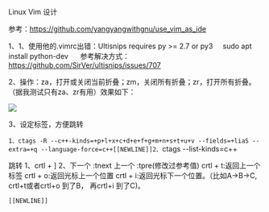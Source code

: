 Linux Vim 设计

参考：https://github.com/yangyangwithgnu/use_vim_as_ide

1、1、使用他的.vimrc出错：Ultisnips requires py >= 2.7 or py3
    sudo apt install python-dev
     参考解决方式：https://github.com/SirVer/ultisnips/issues/707

2、操作：za，打开或关闭当前折叠；zm，关闭所有折叠；zr，打开所有折叠。（据我测试只有za、zr有用）效果如下：

![](https://github.com/yangyangwithgnu/use_vim_as_ide/raw/master/pics/%E4%BB%A3%E7%A0%81%E6%8A%98%E5%8F%A0.gif)

3、设定标签，方便跳转

`1、ctags -R --c++-kinds=+p+l+x+c+d+e+f+g+m+n+s+t+u+v --fields=+liaS --extra=+q --language-force=c++[[NEWLINE]]2、`ctags --list-kinds=c++

跳转
1、crtl + ]
2、下一个 :tnext 上一个 :tpre(修改过参考值)
crtl + t:返回上一个标签
crtl + o:返回光标上一个位置
crtl + i:返回光标下一个位置。（比如A->B->C, crtl+t或者crtl+o 到了B， 再crtl+i 到了C)。

`[[NEWLINE]]`
